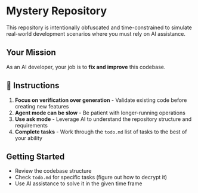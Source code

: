 # Mystery Repository

This repository is intentionally obfuscated and time-constrained to simulate real-world development scenarios where you must rely on AI assistance.

## Your Mission

As an AI developer, your job is to **fix and improve** this codebase.

## 🚀 Instructions

1. **Focus on verification over generation** - Validate existing code before creating new features
2. **Agent mode can be slow** - Be patient with longer-running operations
3. **Use ask mode** - Leverage AI to understand the repository structure and requirements
4. **Complete tasks** - Work through the `todo.md` list of tasks to the best of your ability

## Getting Started

- Review the codebase structure
- Check `todo.md` for specific tasks (figure out how to decrypt it)
- Use AI assistance to solve it in the given time frame